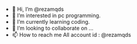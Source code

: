 - 👋 Hi, I’m @rezamqds
- 👀 I’m interested in pc programming.
- 🌱 I’m currently learning coding.
- 💞️ I’m looking to collaborate on ...
- 📫 How to reach me All account id : @rezamqds

<!---
rezamqds/rezamqds is a ✨ special ✨ repository because its `README.md` (this file) appears on your GitHub profile.
You can click the Preview link to take a look at your changes.
--->
